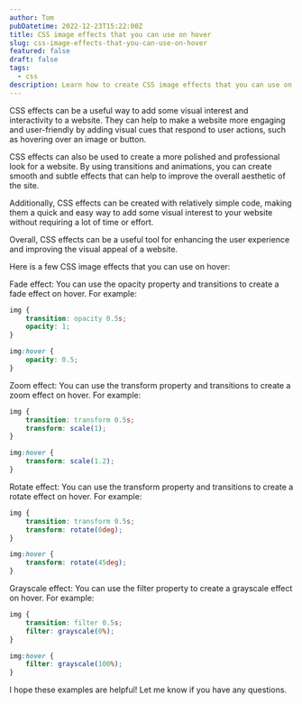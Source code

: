 ```yaml
---
author: Tom
pubDatetime: 2022-12-23T15:22:00Z
title: CSS image effects that you can use on hover
slug: css-image-effects-that-you-can-use-on-hover
featured: false
draft: false
tags:
  - css
description: Learn how to create CSS image effects that you can use on hover to add visual interest to your website.
---
```


CSS effects can be a useful way to add some visual interest and interactivity to a website. They can help to make a website more engaging and user-friendly by adding visual cues that respond to user actions, such as hovering over an image or button.

CSS effects can also be used to create a more polished and professional look for a website. By using transitions and animations, you can create smooth and subtle effects that can help to improve the overall aesthetic of the site.

Additionally, CSS effects can be created with relatively simple code, making them a quick and easy way to add some visual interest to your website without requiring a lot of time or effort.

Overall, CSS effects can be a useful tool for enhancing the user experience and improving the visual appeal of a website.

Here is a few CSS image effects that you can use on hover:

Fade effect: You can use the opacity property and transitions to create a fade effect on hover. For example:

```css
img {
    transition: opacity 0.5s;
    opacity: 1;
}

img:hover {
    opacity: 0.5;
}
```

Zoom effect: You can use the transform property and transitions to create a zoom effect on hover. For example:

```css
img {
    transition: transform 0.5s;
    transform: scale(1);
}

img:hover {
    transform: scale(1.2);
}
```

Rotate effect: You can use the transform property and transitions to create a rotate effect on hover. For example:

```css
img {
    transition: transform 0.5s;
    transform: rotate(0deg);
}

img:hover {
    transform: rotate(45deg);
}
```

Grayscale effect: You can use the filter property to create a grayscale effect on hover. For example:

```css
img {
    transition: filter 0.5s;
    filter: grayscale(0%);
}

img:hover {
    filter: grayscale(100%);
}
```

I hope these examples are helpful! Let me know if you have any questions.